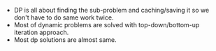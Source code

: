 * DP is all about finding the sub-problem and caching/saving it so we don't have to do same work twice.
* Most of dynamic problems are solved with top-down/bottom-up iteration approach.
* Most dp solutions are almost same.